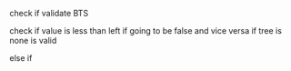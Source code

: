 check if validate BTS

check if value is less than left if going to be false and vice versa
if tree is none is valid

else if 